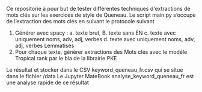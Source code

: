 Ce repositorie à pour but de tester différentes techniques d'extractions de mots clés sur les exercices de style de Queneau. Le script main.py s’occupe de l’extraction des mots clés en suivant le protocole suivant 

1. Générer avec spacy :
a. texte brut, 
B. texte sans EN 
c. texte avec uniquement noms, adv, adj, verbes 
d. texte avec uniquement noms, adv, adj, verbes Lemmatisés 
2. Pour chaque texte, générer extractions des Mots clés avec le modéle Tropical rank par le bia de la librairie PKE 

Le résultat et stocker dans le CSV keyword_queneau_fr.csv qui se situe dans le fichier /data 
Le Jupyter MateBook analyse_keyword_queneau_fr   est une analyse rapide de ce résultat 
